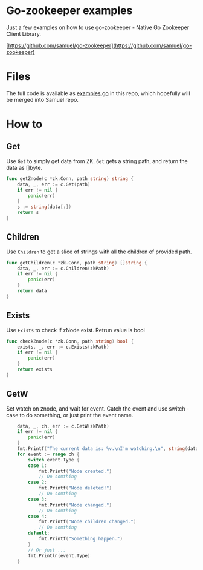 # Go-zookeeper examples

Just a few examples on how to use go-zookeeper - Native Go Zookeeper Client Library.

[https://github.com/samuel/go-zookeeper](https://github.com/samuel/go-zookeeper)


# Files

The full code is available as [examples.go](https://github.com/EladLeev/go-zookeeper-examples/blob/master/examples/examples.go "examples.go") in this repo, which hopefully will be merged into Samuel repo.

# How to
## Get
Use `Get` to simply get data from ZK.
`Get` gets a string path, and return the data as []byte.
```go
func getZnode(c *zk.Conn, path string) string {
	data, _, err := c.Get(path)
	if err != nil {
		panic(err)
	}
	s := string(data[:])
	return s
}
```

## Children
Use `Children` to get a slice of strings with all the children of provided path.
```go
func getChildren(c *zk.Conn, path string) []string {
	data, _, err := c.Children(zkPath)
	if err != nil {
		panic(err)
	}
	return data
}
```

## Exists
Use `Exists` to check if zNode exist.
Retrun value is bool
```go
func checkZnode(c *zk.Conn, path string) bool {
	exists, _, err := c.Exists(zkPath)
	if err != nil {
		panic(err)
	}
	return exists
}
```

## GetW
Set watch on znode, and wait for event.
Catch the event and use switch - case to do something, or just print the event name.
```go
	data, _, ch, err := c.GetW(zkPath)
	if err != nil {
		panic(err)
	}
	fmt.Printf("The current data is: %v.\nI'm watching.\n", string(data[:]))
	for event := range ch {
		switch event.Type {
		case 1:
			fmt.Printf("Node created.")
			// Do somthing
		case 2:
			fmt.Printf("Node deleted!")
			// Do somthing
		case 3:
			fmt.Printf("Node changed.")
			// Do somthing
		case 4:
			fmt.Printf("Node children changed.")
			// Do somthing
		default:
			fmt.Printf("Something happen.")
		}
		// Or just ...
		fmt.Println(event.Type)
	}
```
